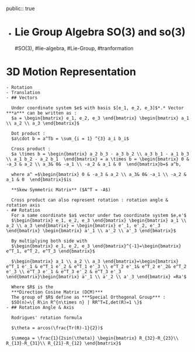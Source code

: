public:: true

- # Lie Group Algebra SO(3) and so(3)
  #SO(3), #lie-algebra, #Lie-Group, #tranformation
# 3D Motion Representation
	- Rotation
	- Translation
	- ## Vectors
	  
	  Under coordinate system $e$ with basis $[e_1, e_2, e_3]$*.* Vector ***a*** can be written as :  
	  $a = \begin{bmatrix} e_1, e_2, e_3 \end{bmatrix} \begin{bmatrix} a_1 \\ a_2 \\ a_3 \end{bmatrix}$
	  
	  Dot product :  
	  $a\cdot b = a^Tb = \sum_{i = 1} ^{3} a_i b_i$
	  
	  Cross product :  
	  $a \times b = \begin{bmatrix} a_2 b_3 - a_3 b_2 \\ a_3 b_1 - a_1 b_3 \\ a_1 b_2 - a_2 b_1  \end{bmatrix} = a \times b = \begin{bmatrix} 0 & -a_3 & a_2 \\ a_3& 0& -a_1 \\ -a_2 & a_1 & 0  \end{bmatrix}b=$ a^b,  
	   
	  where a^ =$\begin{bmatrix} 0 & -a_3 & a_2 \\ a_3& 0& -a_1 \\ -a_2 & a_1 & 0  \end{bmatrix}$is   
	  
	  **Skew Symmetric Matrix** ($A^T = -A$)
	  
	  Cross product can also represent rotation : rotation angle & rotation axis
	- ## Rotation
	  For a same coordinate $a$ vector under two coordinate system $e,e'$   
	  $\begin{bmatrix} e_1, e_2, e_3 \end{bmatrix} \begin{bmatrix} a_1 \\ a_2 \\ a_3 \end{bmatrix} = \begin{bmatrix} e'_1, e'_2, e'_3 \end{bmatrix} \begin{bmatrix} a'_1 \\ a'_2 \\ a'_3 \end{bmatrix}$ 
	  
	  By multiplying both side with   
	  $\begin{bmatrix} e_1, e_2, e_3 \end{bmatrix}^{-1}=\begin{bmatrix} e^T_1, e^T_2, e^T_3 \end{bmatrix}$
	  
	  $\begin{bmatrix} a_1 \\ a_2 \\ a_3 \end{bmatrix}=\begin{bmatrix} e^T_1 e'_1 & e^T_1 e'_2 & e^T_1 e'_3 \\ e^T_2 e'_1& e^T_2 e'_2& e^T_2 e'_3 \\ e^T_3 e'_1 & e^T_3 e'_2 & e^T_3 e'_3  \end{bmatrix}\begin{bmatrix} a'_1 \\ a'_2 \\ a'_3 \end{bmatrix} =Ra'$
	  
	  Where $R$ is the  
	  ***Direction Cosine Matrix (DCM)***  
	  The group of $R$ define as ***Special Orthogonal Group*** :  
	  $SO(n)=\{ R\in R^{n\times n} | RR^T=I,det(R)=1 \}$
	- ## Rotation Angle & Axis
	  
	  Rodrigues' rotation formula
	  
	  $\theta = arcos(\frac{Tr(R)-1}{2})$
	  
	  $\omega = \frac{1}{2sin(\theta)} \begin{bmatrix} R_{32}-R_{23}\\ R_{13}-R_{31}\\ R_{21}-R_{12} \end{bmatrix}$